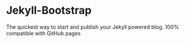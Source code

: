 # Jekyll-Bootstrap

The quickest way to start and publish your Jekyll powered blog. 100% compatible with GitHub pages

